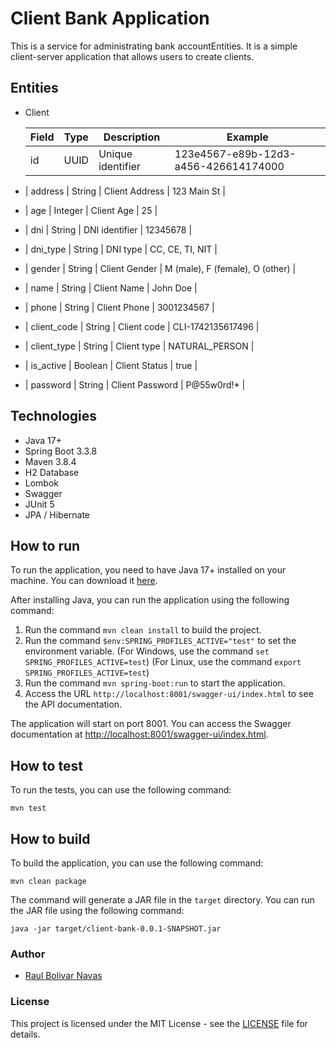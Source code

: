 # Client Bank Application

This is a service for administrating bank accountEntities. It is a simple client-server application that allows users to create clients.

## Entities

- Client

  | Field       | Type    | Description       | Example                          |
  |-------------|---------|-------------------|----------------------------------|
  | id          | UUID    | Unique identifier | 123e4567-e89b-12d3-a456-426614174000 |
- | address     | String  | Client Address    | 123 Main St                      |
- | age         | Integer | Client Age        | 25                               |
- | dni         | String  | DNI identifier    | 12345678                         |
- | dni_type    | String  | DNI type          | CC, CE, TI, NIT                  |
- | gender      | String  | Client Gender     | M (male), F (female), O (other)  |
- | name        | String  | Client Name       | John Doe                         |
- | phone       | String  | Client Phone      | 3001234567                       |
- | client_code | String  | Client code       | CLI-1742135617496                |
- | client_type | String  | Client type       | NATURAL_PERSON                   |
- | is_active   | Boolean | Client Status     | true                             |
- | password    | String  | Client Password   | P@55w0rd!*                       |

## Technologies

- Java 17+
- Spring Boot 3.3.8
- Maven 3.8.4
- H2 Database
- Lombok
- Swagger
- JUnit 5
- JPA / Hibernate

## How to run

To run the application, you need to have Java 17+ installed on your machine. You can download it [here](https://www.oracle.com/java/technologies/javase-jdk17-downloads.html).

After installing Java, you can run the application using the following command:

1. Run the command `mvn clean install` to build the project.
2. Run the command `$env:SPRING_PROFILES_ACTIVE="test"` to set the environment variable.
   (For Windows, use the command `set SPRING_PROFILES_ACTIVE=test`)
   (For Linux, use the command `export SPRING_PROFILES_ACTIVE=test`)
3. Run the command `mvn spring-boot:run` to start the application.
4. Access the URL `http://localhost:8001/swagger-ui/index.html` to see the API documentation.

The application will start on port 8001. You can access the Swagger documentation at [http://localhost:8001/swagger-ui/index.html](http://localhost:8001/swagger-ui/index.html).

## How to test

To run the tests, you can use the following command:

```shell
mvn test
```

## How to build

To build the application, you can use the following command:

```shell
mvn clean package
```

The command will generate a JAR file in the `target` directory. You can run the JAR file using the following command:

```shell
java -jar target/client-bank-0.0.1-SNAPSHOT.jar
```

### Author

- [Raul Bolivar Navas](https://www.linkedin.com/in/rasysbox/)

### License

This project is licensed under the MIT License - see the [LICENSE](https://www.apache.org/licenses/LICENSE-2.0) file for details.
